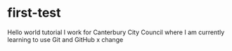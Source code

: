 # first-test
Hello world tutorial
I work for Canterbury City Council where I am currently learning to use Git and GitHub
x change